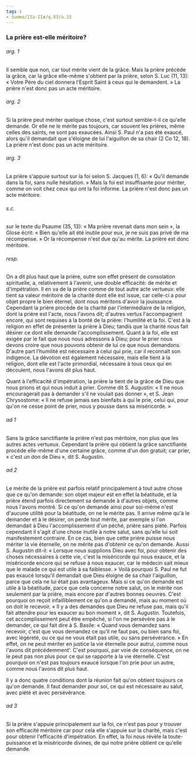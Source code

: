 ```yaml
---
tags : 
- Summa/IIa-IIæ/q.83/a.15
---
```


### La prière est-elle méritoire?

###### arg. 1
Il semble que non, car tout mérite vient de la grâce. Mais la prière précède la grâce, car la grâce elle-même s'obtient par la prière, selon S. Luc (11, 13): « Votre Père du ciel donnera l'Esprit Saint à ceux qui le demandent. » La prière n'est donc pas un acte méritoire. 

###### arg. 2
Si la prière peut mériter quelque chose, c'est surtout semble-t-il ce qu'elle demande. Or elle ne le mérite pas toujours, car souvent les prières, même celles des saints, ne sont pas exaucées. Ainsi S. Paul n'a pas été exaucé, alors qu'il demandait que s'éloigne de lui l'aiguillon de sa chair (2 Co 12, 18). La prière n'est donc pas un acte méritoire. 

###### arg. 3
La prière s'appuie surtout sur la foi selon S. Jacques (1, 6): « Qu'il demande dans la foi, sans nulle hésitation. » Mais la foi est insuffisante pour mériter, comme on voit chez ceux qui ont la foi informe. La prière n'est donc pas un acte méritoire. 

###### s.c.
sur le texte du Psaume (35, 13): « Ma prière revenait dans mon sein », la Glose écrit: « Bien qu'elle ait été inutile pour eux, je ne suis pas privé de ma récompense. » Or la récompense n'est due qu'au mérite. La prière est donc méritoire. 

###### resp.
On a dit plus haut que la prière, outre son effet présent de consolation spirituelle, a, relativement à l'avenir, une double efficacité: de mérite et d'impétration. Il en va de la prière comme de tout autre acte vertueux: elle tient sa valeur méritoire de la charité dont elle est issue, car celle-ci a pour objet propre le bien éternel, dont nous méritons d'avoir la jouissance. Cependant la prière procède de la charité par l'intermédiaire de la religion, dont la prière est l'acte, nous l'avons dit; d'autres vertus l'accompagnent encore, qui sont requises à la bonté de la prière: l'humilité et la foi. C'est à la religion en effet de présenter la prière à Dieu; tandis que la charité nous fait désirer ce dont elle demande l'accomplissement. Quant à la foi, elle est exigée par le fait que nous nous adressons à Dieu; pour le prier nous devons croire que nous pouvons obtenir de lui ce que nous demandons. D'autre part l'humilité est nécessaire à celui qui prie, car il reconnaît son indigence. La dévotion est également nécessaire, mais elle tient à la religion, dont elle est l'acte primordial, nécessaire à tous ceux qui en découlent, nous l'avons dit plus haut. 

Quant à l'efficacité d'impétration, la prière la tient de la grâce de Dieu que nous prions et qui nous induit à prier. Comme dit S. Augustin: « Il ne nous encouragerait pas à demander s'il ne voulait pas donner », et S. Jean Chrysostome: « Il ne refuse jamais ses bienfaits à qui le prie, celui qui, pour qu'on ne cesse point de prier, nous y pousse dans sa miséricorde. » 

###### ad 1
Sans la grâce sanctifiante la prière n'est pas méritoire, non plus que les autres actes vertueux. Cependant la prière qui obtient la grâce sanctifiante procède elle-même d'une certaine grâce, comme d'un don gratuit; car prier, « c'est un don de Dieu », dit S. Augustin. 

###### ad 2
Le mérite de la prière est parfois relatif principalement à tout autre chose que ce qu'on demande: son objet majeur est en effet la béatitude, et la prière étend parfois directement sa demande à d'autres objets, comme nous l'avons montré. Si ce qu'on demande ainsi pour soi-même n'est d'aucune utilité pour la béatitude, on ne le mérite pas. Il arrive même qu'à le demander et à le désirer, on perde tout mérite, par exemple si l'on demandait à Dieu l'accomplissement d'un péché, prière sans piété. Parfois cependant il s'agit d'une chose inutile à notre salut, sans qu'elle lui soit manifestement contraire. En ce cas, bien que cette prière puisse nous mériter la vie éternelle, on ne mérite pas d'obtenir ce qu'on demande. Aussi S. Augustin dit-il: « Lorsque nous supplions Dieu avec foi, pour obtenir des choses nécessaires à cette vie, c'est la miséricorde qui nous exauce, et la miséricorde encore qui se refuse à nous exaucer, car le médecin sait mieux que le malade ce qui est utile à sa faiblesse. » Voilà pourquoi S. Paul ne fut pas exaucé lorsqu'il demandait que Dieu éloigne de sa chair l'aiguillon, parce que cela ne lui était pas avantageux. Mais si ce qu'on demande est utile à la béatitude, parce que cela concerne notre salut, on le mérite non seulement par la prière, mais encore par d'autres bonnes oeuvres. C'est pourquoi on reçoit infailliblement ce qu'on a demandé, mais au moment où on doit le recevoir. « Il y a des demandes que Dieu ne refuse pas, mais qu'il fait attendre pour les exaucer au bon moment », dit S. Augustin. Toutefois, cet accomplissement peut être empêché, si l'on ne persévère pas à le demander, ce qui fait dire à S. Basile: « Quand vous demandez sans recevoir, c'est que vous demandez ce qu'il ne faut pas, ou bien sans foi, avec légèreté, ou ce qui ne vous était pas utile, ou sans persévérance. » En effet, on ne peut mériter en justice la vie éternelle pour autrui, comme nous l'avons dit précédemment'. C'est pourquoi, par voie de conséquence, on ne le peut pas non plus pour ce qui se rapporte à la vie éternelle. C'est pourquoi on n'est pas toujours exaucé lorsque l'on prie pour un autre, comme nous l'avons dit plus haut. 

Il y a donc quatre conditions dont la réunion fait qu'on obtient toujours ce qu'on demande. Il faut demander pour soi, ce qui est nécessaire au salut, avec piété et avec persévérance. 

###### ad 3
Si la prière s'appuie principalement sur la foi, ce n'est pas pour y trouver son efficacité méritoire car pour cela elle s'appuie sur la charité, mais c'est pour obtenir l'efficacité d'impétration. En effet, la foi nous révèle la toute-puissance et la miséricorde divines, de qui notre prière obtient ce qu'elle demande. 


